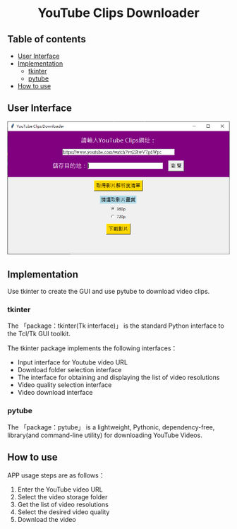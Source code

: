 <h1 align="center">YouTube Clips Downloader</h1>

## Table of contents

- [User Interface](#user-interface)
- [Implementation](#implementation)
  - [tkinter](#tkinter)
  - [pytube](#pytube)
- [How to use](#how-to-use)

## User Interface

![User interface demo image](app-GUI.png)

## Implementation

Use tkinter to create the GUI and use pytube to download video clips.

### tkinter

The 「package：tkinter(Tk interface)」 is the standard Python interface to the Tcl/Tk GUI toolkit.

The tkinter package implements the following interfaces：

- Input interface for Youtube video URL
- Download folder selection interface
- The interface for obtaining and displaying the list of video resolutions
- Video quality selection interface
- Video download interface

### pytube

The 「package：pytube」 is a lightweight, Pythonic, dependency-free, library(and command-line utility) for downloading YouTube Videos.

## How to use

APP usage steps are as follows：

1. Enter the YouTube video URL
2. Select the video storage folder
3. Get the list of video resolutions
4. Select the desired video quality
5. Download the video
